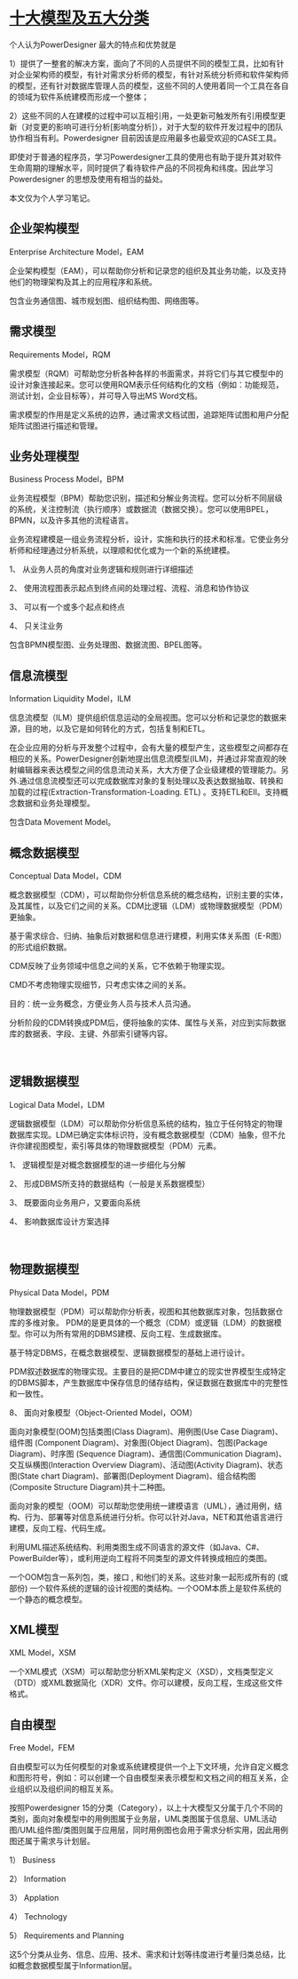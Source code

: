 # [十大模型及五大分类](http://www.cnblogs.com/hangwq/p/3540760.html) 

个人认为PowerDesigner 最大的特点和优势就是

1）提供了一整套的解决方案，面向了不同的人员提供不同的模型工具，比如有针对企业架构师的模型，有针对需求分析师的模型，有针对系统分析师和软件架构师的模型，还有针对数据库管理人员的模型，这些不同的人使用着同一个工具在各自的领域为软件系统建模而形成一个整体；

2）这些不同的人在建模的过程中可以互相引用，一处更新可触发所有引用模型更新（对变更的影响可进行分析[影响度分析]），对于大型的软件开发过程中的团队协作相当有利。Powerdesigner 目前因该是应用最多也最受欢迎的CASE工具。

即使对于普通的程序员，学习Powerdesigner工具的使用也有助于提升其对软件生命周期的理解水平，同时提供了看待软件产品的不同视角和纬度。因此学习Powerdesigner 的思想及使用有相当的益处。

本文仅为个人学习笔记。

## 企业架构模型

Enterprise Architecture Model，EAM

企业架构模型（EAM），可以帮助你分析和记录您的组织及其业务功能，以及支持他们的物理架构及其上的应用程序和系统。

包含业务通信图、城市规划图、组织结构图、网络图等。

## 需求模型

Requirements Model，RQM

需求模型（RQM）可帮助您分析各种各样的书面需求，并将它们与其它模型中的设计对象连接起来。您可以使用RQM表示任何结构化的文档（例如：功能规范，测试计划，企业目标等），并可导入导出MS Word文档。

需求模型的作用是定义系统的边界，通过需求文档试图，追踪矩阵试图和用户分配矩阵试图进行描述和管理。

## 业务处理模型

Business Process Model，BPM

业务流程模型（BPM）帮助您识别，描述和分解业务流程。您可以分析不同层级的系统，关注控制流（执行顺序）或数据流（数据交换）。您可以使用BPEL，BPMN，以及许多其他的流程语言。

业务流程建模是一组业务流程分析，设计，实施和执行的技术和标准。它使业务分析师和经理通过分析系统，以理顺和优化或为一个新的系统建模。

1、 从业务人员的角度对业务逻辑和规则进行详细描述

2、 使用流程图表示起点到终点间的处理过程、流程、消息和协作协议

3、 可以有一个或多个起点和终点

4、 只关注业务

包含BPMN模型图、业务处理图、数据流图、BPEL图等。



## 信息流模型

Information Liquidity Model，ILM

信息流模型（ILM）提供组织信息运动的全局视图。您可以分析和记录您的数据来源，目的地，以及它是如何转化的方式，包括复制和ETL。

在企业应用的分析与开发整个过程中，会有大量的模型产生，这些模型之间都存在相应的关系。PowerDesigner创新地提出信息流模型(ILM)，并通过非常直观的映射编辑器来表达模型之间的信息流动关系，大大方便了企业级建模的管理能力。另外.通过信息流模型还可以完成数据库对象的复制处理以及表达数据抽取、转换和加载的过程(Extraction-Transformation-Loading. ETL) 。支持ETL和EII。支持概念数据和业务处理模型。

包含Data Movement Model。



## 概念数据模型

Conceptual Data Model，CDM

概念数据模型（CDM），可以帮助你分析信息系统的概念结构，识别主要的实体，及其属性，以及它们之间的关系。CDM比逻辑（LDM）或物理数据模型（PDM）更抽象。

基于需求综合、归纳、抽象后对数据和信息进行建模，利用实体关系图（E-R图）的形式组织数据。

CDM反映了业务领域中信息之间的关系，它不依赖于物理实现。

CMD不考虑物理实现细节，只考虑实体之间的关系。

目的：统一业务概念，方便业务人员与技术人员沟通。

分析阶段的CDM转换成PDM后，便将抽象的实体、属性与关系，对应到实际数据库的数据表、字段、主键、外部索引键等内容。

 

## 逻辑数据模型

Logical Data Model，LDM

逻辑数据模型（LDM）可以帮助你分析信息系统的结构，独立于任何特定的物理数据库实现。LDM已确定实体标识符，没有概念数据模型（CDM）抽象，但不允许你建视图模型，索引等具体的物理数据模型（PDM）元素。

1、 逻辑模型是对概念数据模型的进一步细化与分解

2、 形成DBMS所支持的数据结构（一般是关系数据模型）

3、 既要面向业务用户，又要面向系统

4、 影响数据库设计方案选择

 

## 物理数据模型

Physical Data Model，PDM

物理数据模型（PDM）可以帮助你分析表，视图和其他数据库对象，包括数据仓库的多维对象。 PDM的是更具体的一个概念（CDM）或逻辑（LDM）的数据模型。你可以为所有常用的DBMS建模、反向工程、生成数据库。

基于特定DBMS，在概念数据模型、逻辑数据模型的基础上进行设计。

PDM叙述数据库的物理实现。主要目的是把CDM中建立的现实世界模型生成特定的DBMS脚本，产生数据库中保存信息的储存结构，保证数据在数据库中的完整性和一致性。

8、 面向对象模型（Object-Oriented Model，OOM）

面向对象模型(OOM)包括类图(Class Diagram)、用例图(Use Case Diagram)、组件图 (Component Diagram)、对象图(Object Diagram)、包图(Package Diagram)、时序图 (Sequence Diagram)、通信图(Communication Diagram)、交互纵横图(Interaction Overview Diagram)、活动图(Activity Diagram)、状态图(State chart Diagram)、部署图(Deployment Diagram)、组合结构图(Composite Structure Diagram)共十二种图。

面向对象的模型（OOM）可以帮助您使用统一建模语言（UML），通过用例，结构、行为、部署等对信息系统进行分析。你可以针对Java，NET和其他语言进行建模，反向工程、代码生成。

利用UML描述系统结构、利用类图生成不同语言的源文件（如Java、C#、PowerBuilder等），或利用逆向工程将不同类型的源文件转换成相应的类图。

一个OOM包含一系列包，类，接口 , 和他们的关系。这些对象一起形成所有的 (或部份) 一个软件系统的逻辑的设计视图的类结构。一个OOM本质上是软件系统的一个静态的概念模型。



## XML模型

XML Model，XSM

一个XML模式（XSM）可以帮助您分析XML架构定义（XSD），文档类型定义（DTD）或XML数据简化（XDR）文件。你可以建模，反向工程，生成这些文件格式。



## 自由模型

Free Model，FEM

自由模型可以为任何模型的对象或系统建模提供一个上下文环境，允许自定义概念和图形符号，例如：可以创建一个自由模型来表示模型和文档之间的相互关系，企业组织以及组织间的相互关系。

按照Powerdesigner 15的分类（Category），以上十大模型又分属于几个不同的类别，面向对象模型中的用例图属于业务层，UML类图属于信息层、UML活动图/UML组件图/类图则属于应用层，同时用例图也会用于需求分析实用，因此用例图还属于需求与计划层。

1） Business

2） Information

3） Applation

4） Technology

5） Requirements and Planning

这5个分类从业务、信息、应用、技术、需求和计划等纬度进行考量归类总结，比如概念数据模型属于Information层。
